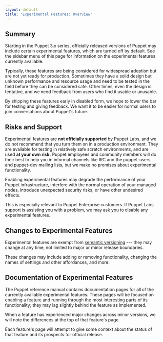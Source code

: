 ```yaml
---
layout: default
title: "Experimental Features: Overview"
---
```


[puppet_semver]: ./release_notes.html#puppet-3x-release-notes

Summary
-----

Starting in the Puppet 3.x series, officially released versions of Puppet may include certain experimental features, which are turned off by default. See the sidebar menu of this page for information on the experimental features currently available.

Typically, these features are being considered for widespread adoption but are not yet ready for production. Sometimes they have a solid design but unknown performance and resource usage and need to be tested in the field before they can be considered safe. Other times, even the design is tentative, and we need feedback from users who find it usable or unusable.

By shipping these features early in disabled form, we hope to lower the bar for testing and giving feedback. We want it to be easier for normal users to join conversations about Puppet's future.


Risks and Support
-----

Experimental features are **not officially supported** by Puppet Labs, and we do not recommend that you turn them on in a production environment. They are available for testing in relatively safe scratch environments, and are used **at your own risk.** Puppet employees and community members will do their best to help you in informal channels like IRC and the puppet-users and puppet-dev mailing lists, but we make no promises about experimental functionality.

Enabling experimental features may degrade the performance of your Puppet infrastructure, interfere with the normal operation of your managed nodes, introduce unexpected security risks, or have other undesired effects.

This is especially relevant to Puppet Enterprise customers. If Puppet Labs support is assisting you with a problem, we may ask you to disable any experimental features.

Changes to Experimental Features
-----

Experimental features are exempt from [semantic versioning][puppet_semver] --- they may change at any time, not limited to major or minor release boundaries.

These changes may include adding or removing functionality, changing the names of settings and other affordances, and more.

Documentation of Experimental Features
-----

The Puppet reference manual contains documentation pages for all of the currently available experimental features. These pages will be focused on enabling a feature and running through the most interesting parts of its functionality; they may lag slightly behind the feature as implemented.

When a feature has experienced major changes across minor versions, we will note the differences at the top of that feature's page.

Each feature's page will attempt to give some context about the status of that feature and its prospects for official release.

